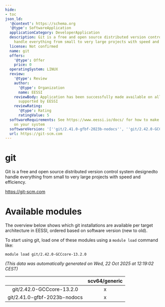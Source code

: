 ```yaml
---
hide:
- toc
json_ld:
  '@context': https://schema.org
  '@type': SoftwareApplication
  applicationCategory: DeveloperApplication
  description: Git is a free and open source distributed version control system designedto
    handle everything from small to very large projects with speed and efficiency.
  license: Not confirmed
  name: git
  offers:
    '@type': Offer
    price: 0
  operatingSystem: LINUX
  review:
    '@type': Review
    author:
      '@type': Organization
      name: EESSI
    reviewBody: Application has been successfully made available on all architectures
      supported by EESSI
    reviewRating:
      '@type': Rating
      ratingValue: 5
  softwareRequirements: See https://www.eessi.io/docs/ for how to make EESSI available
    on your system
  softwareVersion: '[''git/2.41.0-gfbf-2023b-nodocs'', ''git/2.42.0-GCCcore-13.2.0'']'
  url: https://git-scm.com
---
```


git
===


Git is a free and open source distributed version control system designedto handle everything from small to very large projects with speed and efficiency.

https://git-scm.com
# Available modules


The overview below shows which git installations are available per target architecture in EESSI, ordered based on software version (new to old).

To start using git, load one of these modules using a `module load` command like:

```shell
module load git/2.42.0-GCCcore-13.2.0
```

*(This data was automatically generated on Wed, 22 Oct 2025 at 12:19:02 CEST)*

| |scv64/generic|
| :---: | :---: |
|git/2.42.0-GCCcore-13.2.0|x|
|git/2.41.0-gfbf-2023b-nodocs|x|
